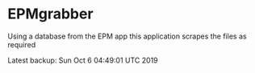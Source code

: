 # EPMgrabber
Using a database from the EPM app this application scrapes the files as required


Latest backup: Sun Oct 6 04:49:01 UTC 2019
